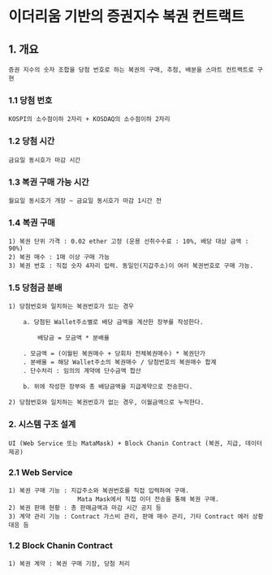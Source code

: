 # 이더리움 기반의 증권지수 복권 컨트랙트

## 1. 개요

    증권 지수의 숫자 조합을 당첨 번호로 하는 복권의 구매, 추첨, 배분을 스마트 컨트랙트로 구현

### 1.1 당첨 번호

    KOSPI의 소수점이하 2자리 + KOSDAQ의 소수점이하 2자리

### 1.2 당첨 시간

    금요일 동시호가 마감 시간

### 1.3 복권 구매 가능 시간

    월요일 동시호가 개장 ~ 금요일 동시호가 마감 1시간 전

### 1.4 복권 구매

    1) 복권 단위 가격 : 0.02 ether 고정 (운용 선취수수료 : 10%, 배당 대상 금액 : 90%)
    2) 복권 매수 : 1매 이상 구매 가능 
    3) 복권 번호 : 직접 숫자 4자리 입력. 동일인(지갑주소)이 여러 복권번호로 구매 가능.

### 1.5 당첨금 분배

    1) 당첨번호와 일치하는 복권번호가 있는 경우

        a. 당첨된 Wallet주소별로 배당 금액을 계산한 장부를 작성한다.

            배당금 = 모금액 * 분배율
        
        . 모금액 = (이월된 복권매수 + 당회차 전체복권매수) * 복권단가
        . 분배율 = 해당 Wallet주소의 복권매수 / 당첨번호의 복권매수 합계
        . 단수처리 : 임의의 계약에 단수금액 합산
        
        b. 위에 작성한 장부와 총 배당금액을 지급계약으로 전송한다.

    2) 당첨번호와 일치하는 복권번호가 없는 경우, 이월금액으로 누적한다.

### 2. 시스템 구조 설계

    UI (Web Service 또는 MataMask) + Block Chanin Contract (복권, 지급, 데이터 제공)

### 2.1 Web Service

    1) 복권 구매 기능 : 지갑주소와 복권번호를 직접 입력하여 구매. 
                       Mata Mask에서 직접 이더 전송을 통해 복권 구매.
    2) 복권 판매 현황 : 총 판매금액과 마감 시간 공지 등
    3) 계약 관리 기능 : Contract 가스비 관리, 판매 매수 관리, 기타 Contract 에러 상황 대응 등

### 1.2 Block Chanin Contract

    1) 복권 계약 : 복권 구매 기장, 당첨 처리

